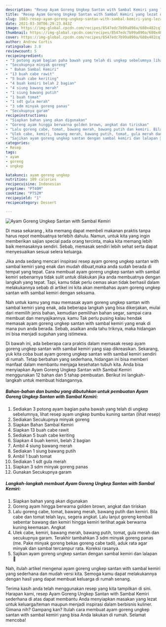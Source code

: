 ```yaml
---
description: "Resep Ayam Goreng Ungkep Santan with Sambal Kemiri yang lezat dan Mudah Dibuat"
title: "Resep Ayam Goreng Ungkep Santan with Sambal Kemiri yang lezat dan Mudah Dibuat"
slug: 1083-resep-ayam-goreng-ungkep-santan-with-sambal-kemiri-yang-lezat-dan-mudah-dibuat
date: 2021-03-30T06:29:23.843Z
image: https://img-global.cpcdn.com/recipes/8547edc7b99a890a/680x482cq70/ayam-goreng-ungkep-santan-with-sambal-kemiri-foto-resep-utama.jpg
thumbnail: https://img-global.cpcdn.com/recipes/8547edc7b99a890a/680x482cq70/ayam-goreng-ungkep-santan-with-sambal-kemiri-foto-resep-utama.jpg
cover: https://img-global.cpcdn.com/recipes/8547edc7b99a890a/680x482cq70/ayam-goreng-ungkep-santan-with-sambal-kemiri-foto-resep-utama.jpg
author: Andrew Curtis
ratingvalue: 3.8
reviewcount: 5
recipeingredient:
- "3 potong ayam bagian paha bawah yang telah di ungkep sebelumnya lihat resep ayam ungkep bumbu kuning santan           lihat resep"
- "Secukupnya minyak goreng"
- " Bahan Sambal Kemiri"
- "13 buah cabe rawit"
- "5 buah cabe keriting"
- "4 buah kemiri belah 2 bagian"
- "4 siung bawang merah"
- "1 siung bawang putih"
- "1 buah tomat"
- "1 sdt gula merah"
- "3 sdm minyak goreng panas"
- "Secukupnya garam"
recipeinstructions:
- "Siapkan bahan yang akan digunakan"
- "Goreng ayam hingga berwarna golden brown, angkat dan tiriskan"
- "Lalu goreng cabe, tomat, bawang merah, bawang putih dan kemiri. Bila cabe dan tomat telah layu, segera angkat. Lalu lanjut goreng kembali sebentar bawang dan kemiri hingga kemiri terlihat agak berwarna kuning keemasan. Angkat"
- "Ulek cabe, kemiri, bawang merah, bawang putih, tomat, gula merah dan secukupnya garam. Terakhir tambahkan 3 sdm minyak goreng panas (me. Pake minyak goreng bekas goreng cabe tadi), aduk rata agar minyak dan sambal tercampur rata. Koreksi rasanya."
- "Sajikan ayam goreng ungkep santan dengan sambal kemiri dan lalapan 🤗"
categories:
- Resep
tags:
- ayam
- goreng
- ungkep

katakunci: ayam goreng ungkep 
nutrition: 109 calories
recipecuisine: Indonesian
preptime: "PT40M"
cooktime: "PT52M"
recipeyield: "1"
recipecategory: Dessert

---
```



![Ayam Goreng Ungkep Santan with Sambal Kemiri](https://img-global.cpcdn.com/recipes/8547edc7b99a890a/680x482cq70/ayam-goreng-ungkep-santan-with-sambal-kemiri-foto-resep-utama.jpg)

Di masa  sekarang , kita memang dapat membeli makanan praktis tanpa harus repot membuatnya terlebih dahulu. Namun, untuk kita yang ingin memberikan sajian special pada orang tercinta, maka kita memang lebih baik memasaknya sendiri. Sebab, memasak sendiri lebih sehat serta dapat menyesuaikan sesuai selera keluarga.

Jika anda sedang mencari inspirasi resep ayam goreng ungkep santan with sambal kemiri yang enak dan mudah dibuat,maka anda sudah berada di tempat yang tepat. Cara membuat ayam goreng ungkep santan with sambal kemiri  sebenarnya tidak sulit untuk dilakukan jika anda membuatnya dengan langkah yang tepat. Tapi, kamu tidak perlu cemas akan tidak berhasil dalam melakukannya 
sebab di artikel ini kita akan membahas ayam goreng ungkep santan with sambal kemiri dengan seksama.  



Nah untuk kamu yang mau memasak ayam goreng ungkep santan with sambal kemiri yang enak, ada beberapa langkah yang bisa dikerjakan, mulai dari memilih jenis bahan, kemudian pemilihan bahan segar, sampai cara membuat dan menyajikannya. kamu Tak perlu pusing kalau hendak memasak ayam goreng ungkep santan with sambal kemiri yang enak di mana pun anda berada. Sebab, asalkan anda  tahu triknya, maka hidangan ini bisa menjadi suguhan yang istimewa.

Di bawah ini, ada beberapa cara praktis  dalam memasak resep ayam goreng ungkep santan with sambal kemiri yang siap dikreasikan. Sekarang, yuk kita coba buat ayam goreng ungkep santan with sambal kemiri sendiri di rumah. Tetap berbahan yang sederhana, hidangan ini bisa memberi manfaat dalam membantu menjaga kesehatan tubuh kita. Anda bisa menyiapkan Ayam Goreng Ungkep Santan with Sambal Kemiri menggunakan 12 bahan dan 5 tahap pembuatan. Berikut ini langkah-langkah untuk membuat hidangannya.

<!--inarticleads1-->

##### Bahan-bahan dan bumbu yang dibutuhkan untuk pembuatan Ayam Goreng Ungkep Santan with Sambal Kemiri:

1. Sediakan 3 potong ayam bagian paha bawah yang telah di ungkep sebelumnya, lihat resep ayam ungkep bumbu kuning santan           (lihat resep)
1. Sediakan Secukupnya minyak goreng
1. Siapkan  Bahan Sambal Kemiri
1. Siapkan 13 buah cabe rawit
1. Sediakan 5 buah cabe keriting
1. Siapkan 4 buah kemiri, belah 2 bagian
1. Ambil 4 siung bawang merah
1. Sediakan 1 siung bawang putih
1. Ambil 1 buah tomat
1. Sediakan 1 sdt gula merah
1. Siapkan 3 sdm minyak goreng panas
1. Gunakan Secukupnya garam




<!--inarticleads2-->

##### Langkah-langkah membuat Ayam Goreng Ungkep Santan with Sambal Kemiri:

1. Siapkan bahan yang akan digunakan
1. Goreng ayam hingga berwarna golden brown, angkat dan tiriskan
1. Lalu goreng cabe, tomat, bawang merah, bawang putih dan kemiri. Bila cabe dan tomat telah layu, segera angkat. Lalu lanjut goreng kembali sebentar bawang dan kemiri hingga kemiri terlihat agak berwarna kuning keemasan. Angkat
1. Ulek cabe, kemiri, bawang merah, bawang putih, tomat, gula merah dan secukupnya garam. Terakhir tambahkan 3 sdm minyak goreng panas (me. Pake minyak goreng bekas goreng cabe tadi), aduk rata agar minyak dan sambal tercampur rata. Koreksi rasanya.
1. Sajikan ayam goreng ungkep santan dengan sambal kemiri dan lalapan 🤗




Nah, itulah artikel mengenai  ayam goreng ungkep santan with sambal kemiri  yang sederhana dan mudah versi kita. Semoga kamu dapat melakukannya dengan hasil yang dapat membuat keluarga di rumah senang. 

Terima kasih anda telah menggunakan resep yang kita tampilkan di sini. Harapan kami, resep  Ayam Goreng Ungkep Santan with Sambal Kemiri sederhana di atas dapat membantu Anda menyiapkan masakan yang lezat untuk keluarga/teman maupun menjadi inspirasi dalam berbisnis kuliner. Gimana nih? Gampang kan? Itulah cara membuat ayam goreng ungkep santan with sambal kemiri yang bisa Anda lakukan di rumah. Selamat mencoba!

